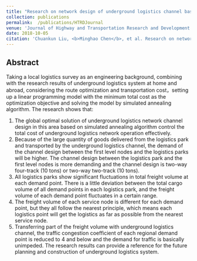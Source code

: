 ```yaml
---
title: "Research on network design of underground logistics channel based on simulated annealing algorithm"
collection: publications
permalink:  /publications/HTRDJournal
venue: 'Journal of Highway and Transportation Research and Development'
date: 2018-10-05
citation: 'Chuankun Liu, <b>Minghao Chen</b>, et al. Research on network design of underground logistics channel based on simulated annealing algorithm. <i>Journal of Highway and Transportation Research and Development</i>.'
---
```


## Abstract
Taking a local logistics survey as an engineering background, combining with the research results of underground logistics system at home and abroad, considering the route optimization and transportation cost，setting up a linear programming model with the minimum total cost as the optimization objective and solving the model by simulated annealing algorithm. The research shows that: 
1. The global optimal solution of underground logistics network channel design in this area based on simulated annealing algorithm control the total cost of underground logistics network operation effectively. 
2. Because of the large quantity of goods delivered from the logistics park and transported by the underground logistics channel, the demand of the channel design between the first level nodes and the logistics parks will be higher. The channel design between the logistics park and the first level nodes is more demanding and the channel design is two-way four-track (10 tons) or two-way two-track (10 tons). 
3. All logistics parks show significant fluctuations in total freight volume at each demand point. There is a little deviation between the total cargo volume of all demand points in each logistics park, and the freight volume of each demand point fluctuates in a certain range. 
4. The freight volume of each service node is different for each demand point, but they all follow the nearest principle, which means each logistics point will get the logistics as far as possible from the nearest service node. 
5. Transferring part of the freight volume with underground logistics channel, the traffic congestion coefficient of each regional demand point is reduced to 4 and below and the demand for traffic is basically unimpeded. The research results can provide a reference for the future planning and construction of underground logistics system.

